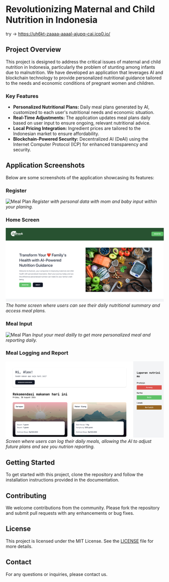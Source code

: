 # Revolutionizing Maternal and Child Nutrition in Indonesia

try -> 
https://uh6kt-zaaaa-aaaal-ajupq-cai.icp0.io/

## Project Overview
This project is designed to address the critical issues of maternal and child nutrition in Indonesia, particularly the problem of stunting among infants due to malnutrition. We have developed an application that leverages AI and blockchain technology to provide personalized nutritional guidance tailored to the needs and economic conditions of pregnant women and children.

### Key Features
- **Personalized Nutritional Plans:** Daily meal plans generated by AI, customized to each user's nutritional needs and economic situation.
- **Real-Time Adjustments:** The application updates meal plans daily based on user input to ensure ongoing, relevant nutritional advice.
- **Local Pricing Integration:** Ingredient prices are tailored to the Indonesian market to ensure affordability.
- **Blockchain-Powered Security:** Decentralized AI (DeAI) using the Internet Computer Protocol (ICP) for enhanced transparency and security.

## Application Screenshots
Below are some screenshots of the application showcasing its features:

### Register
![Meal Plan](./screenshoots/register.png)
*Register with personal data with mom and baby input within your planing.*

### Home Screen
![Home Screen](./screenshoots/home.png)
*The home screen where users can see their daily nutritional summary and access meal plans.*

### Meal Input
![Meal Plan](./screenshoots/input.png)
*Input your meal dailly to get more personalized meal and reporting daily.*

### Meal Logging and Report
![Meal Logging](./screenshoots/report.png)
*Screen where users can log their daily meals, allowing the AI to adjust future plans and see you nutrion reporting.*

## Getting Started
To get started with this project, clone the repository and follow the installation instructions provided in the documentation.

## Contributing
We welcome contributions from the community. Please fork the repository and submit pull requests with any enhancements or bug fixes.

## License
This project is licensed under the MIT License. See the [LICENSE](LICENSE) file for more details.

## Contact
For any questions or inquiries, please contact us.
